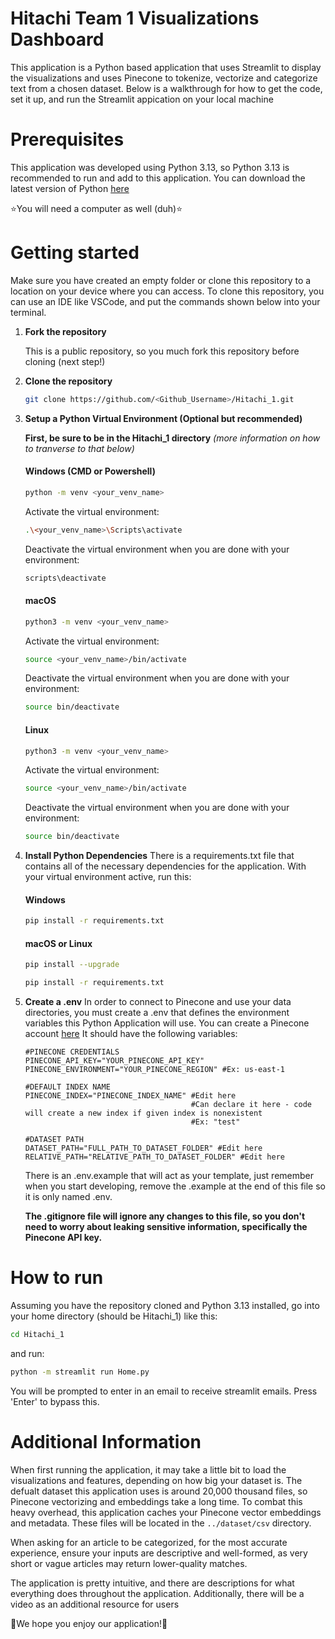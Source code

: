 # Hitachi Team 1 Visualizations Dashboard
This application is a Python based application that uses Streamlit to display the visualizations and uses Pinecone to tokenize, vectorize and categorize text from a chosen dataset. Below is a walkthrough for how to get the code, set it up, and run the Streamlit appication on your local machine

# Prerequisites
This application was developed using Python 3.13, so Python 3.13 is recommended to run and add to this application. You can download the latest version of Python [here](https://www.python.org/downloads/)

⭐You will need a computer as well (duh)⭐

# Getting started
Make sure you have created an empty folder or clone this repository to a location on your device where you can access. To clone this repository, you can use an IDE like VSCode, and put the commands shown below into your terminal.

1. **Fork the repository**

   This is a public repository, so you much fork this repository before cloning (next step!)
3. **Clone the repository**
    ```bash
    git clone https://github.com/<Github_Username>/Hitachi_1.git
    ```
4. **Setup a Python Virtual Environment (Optional but recommended)**

    **First, be sure to be in the Hitachi_1 directory** _(more information on how to tranverse to that below)_
    #### Windows (CMD or Powershell)
    ```bash
    python -m venv <your_venv_name>
    ```
    Activate the virtual environment:
    ```bash
    .\<your_venv_name>\Scripts\activate
    ```
    Deactivate the virtual environment when you are done with your environment:
    ```bash
    scripts\deactivate
    ```
    
    #### macOS
    ```bash
    python3 -m venv <your_venv_name>
    ```
    Activate the virtual environment:
    ```bash
    source <your_venv_name>/bin/activate
    ```
    Deactivate the virtual environment when you are done with your environment:
    ```bash
    source bin/deactivate
    ```
    #### Linux
    ```bash
    python3 -m venv <your_venv_name>
    ```
    Activate the virtual environment:
    ```bash
    source <your_venv_name>/bin/activate
    ```
    Deactivate the virtual environment when you are done with your environment:
    ```bash
    source bin/deactivate
    ```
5. **Install Python Dependencies**
    There is a requirements.txt file that contains all of the necessary dependencies for the application. With your virtual environment active, run this:

    #### Windows
    ```bash
    pip install -r requirements.txt
    ```
    #### macOS or Linux
     ```bash
    pip install --upgrade
    ```
     ```bash
    pip install -r requirements.txt
    ```
6. **Create a .env**
    In order to connect to Pinecone and use your data directories, you must create a .env that defines the environment variables this Python Application will use. You can create a Pinecone account [here](https://www.pinecone.io/) It should have the following variables:

    ```
    #PINECONE CREDENTIALS
    PINECONE_API_KEY="YOUR_PINECONE_API_KEY"
    PINECONE_ENVIRONMENT="YOUR_PINECONE_REGION" #Ex: us-east-1

    #DEFAULT INDEX NAME
    PINECONE_INDEX="PINECONE_INDEX_NAME" #Edit here
                                         #Can declare it here - code will create a new index if given index is nonexistent
                                         #Ex: "test"

    #DATASET PATH
    DATASET_PATH="FULL_PATH_TO_DATASET_FOLDER" #Edit here
    RELATIVE_PATH="RELATIVE_PATH_TO_DATASET_FOLDER" #Edit here
    ```
    There is an .env.example that will act as your template, just remember when you start developing, remove the .example at the end of this file so it is only named .env.

   **The .gitignore file will ignore any changes to this file, so you don't need to worry about leaking sensitive information, specifically the Pinecone API key.**

# How to run
Assuming you have the repository cloned and Python 3.13 installed, go into your home directory (should be Hitachi_1) like this:
```bash
cd Hitachi_1
```

and run:
```bash
python -m streamlit run Home.py
```

You will be prompted to enter in an email to receive streamlit emails. Press 'Enter' to bypass this.

# Additional Information
When first running the application, it may take a little bit to load the visualizations and features, depending on how big your dataset is. The defualt dataset this application uses is around 20,000 thousand files, so Pinecone vectorizing and embeddings take a long time. To combat this heavy overhead, this application caches your Pinecone vector embeddings and metadata. These files will be located in the ```../dataset/csv``` directory.


When asking for an article to be categorized, for the most accurate experience, ensure your inputs are descriptive and well-formed, as very short or vague articles may return lower-quality matches. 

The application is pretty intuitive, and there are descriptions for what everything does throughout the application. Additionally, there will be a video as an additional resource for users

🌟We hope you enjoy our application!🌟
